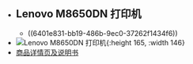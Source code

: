 - ## Lenovo M8650DN 打印机
	- ((6401e831-bb19-486b-9ec0-37262f1434f6))
- ![Lenovo M8650DN 打印机](https://t3.lenovoimage.com/Upload/Products/48001826/48001826_Pro_20180708211802.jpg){:height 165, :width 146}
- [商品详情页及说明书](Https://www.Lenovoimage.Com/index.Php/details/index?Code=48001826)